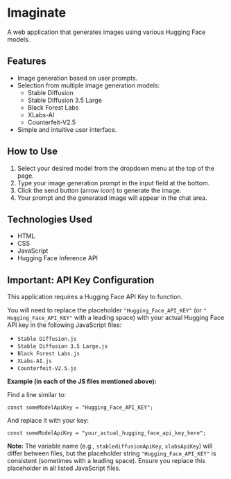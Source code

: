 # Imaginate

A web application that generates images using various Hugging Face models.

## Features

- Image generation based on user prompts.
- Selection from multiple image generation models:
    - Stable Diffusion
    - Stable Diffusion 3.5 Large
    - Black Forest Labs
    - XLabs-AI
    - Counterfeit-V2.5
- Simple and intuitive user interface.

## How to Use

1.  Select your desired model from the dropdown menu at the top of the page.
2.  Type your image generation prompt in the input field at the bottom.
3.  Click the send button (arrow icon) to generate the image.
4.  Your prompt and the generated image will appear in the chat area.

## Technologies Used

- HTML
- CSS
- JavaScript
- Hugging Face Inference API

## Important: API Key Configuration

This application requires a Hugging Face API Key to function.

You will need to replace the placeholder `"Hugging_Face_API_KEY"` (or `" Hugging_Face_API_KEY"` with a leading space) with your actual Hugging Face API key in the following JavaScript files:

-   `Stable Diffusion.js`
-   `Stable Diffusion 3.5 Large.js`
-   `Black Forest Labs.js`
-   `XLabs-AI.js`
-   `Counterfeit-V2.5.js`

**Example (in each of the JS files mentioned above):**

Find a line similar to:

`const someModelApiKey = "Hugging_Face_API_KEY";`

And replace it with your key:

`const someModelApiKey = "your_actual_hugging_face_api_key_here";`

**Note:** The variable name (e.g., `stablediffusionApiKey`, `xlabsApiKey`) will differ between files, but the placeholder string `"Hugging_Face_API_KEY"` is consistent (sometimes with a leading space). Ensure you replace this placeholder in all listed JavaScript files.
